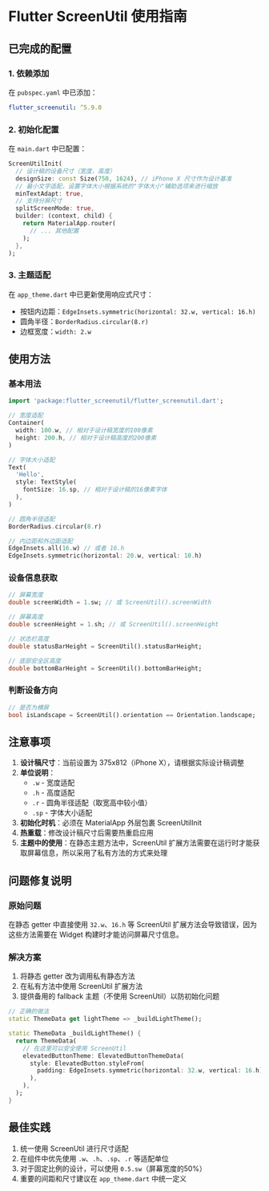 # Flutter ScreenUtil 使用指南

## 已完成的配置

### 1. 依赖添加
在 `pubspec.yaml` 中已添加：
```yaml
flutter_screenutil: ^5.9.0
```

### 2. 初始化配置
在 `main.dart` 中已配置：
```dart
ScreenUtilInit(
  // 设计稿的设备尺寸（宽度，高度）
  designSize: const Size(750, 1624), // iPhone X 尺寸作为设计基准
  // 最小文字适配，设置字体大小根据系统的"字体大小"辅助选项来进行缩放
  minTextAdapt: true,
  // 支持分屏尺寸
  splitScreenMode: true,
  builder: (context, child) {
    return MaterialApp.router(
      // ... 其他配置
    );
  },
);
```

### 3. 主题适配
在 `app_theme.dart` 中已更新使用响应式尺寸：
- 按钮内边距：`EdgeInsets.symmetric(horizontal: 32.w, vertical: 16.h)`
- 圆角半径：`BorderRadius.circular(8.r)`
- 边框宽度：`width: 2.w`

## 使用方法

### 基本用法
```dart
import 'package:flutter_screenutil/flutter_screenutil.dart';

// 宽度适配
Container(
  width: 100.w, // 相对于设计稿宽度的100像素
  height: 200.h, // 相对于设计稿高度的200像素
)

// 字体大小适配
Text(
  'Hello',
  style: TextStyle(
    fontSize: 16.sp, // 相对于设计稿的16像素字体
  ),
)

// 圆角半径适配
BorderRadius.circular(8.r)

// 内边距和外边距适配
EdgeInsets.all(16.w) // 或者 16.h
EdgeInsets.symmetric(horizontal: 20.w, vertical: 10.h)
```

### 设备信息获取
```dart
// 屏幕宽度
double screenWidth = 1.sw; // 或 ScreenUtil().screenWidth

// 屏幕高度  
double screenHeight = 1.sh; // 或 ScreenUtil().screenHeight

// 状态栏高度
double statusBarHeight = ScreenUtil().statusBarHeight;

// 底部安全区高度
double bottomBarHeight = ScreenUtil().bottomBarHeight;
```

### 判断设备方向
```dart
// 是否为横屏
bool isLandscape = ScreenUtil().orientation == Orientation.landscape;
```

## 注意事项

1. **设计稿尺寸**：当前设置为 375x812（iPhone X），请根据实际设计稿调整
2. **单位说明**：
   - `.w` - 宽度适配
   - `.h` - 高度适配  
   - `.r` - 圆角半径适配（取宽高中较小值）
   - `.sp` - 字体大小适配
3. **初始化时机**：必须在 MaterialApp 外层包裹 ScreenUtilInit
4. **热重载**：修改设计稿尺寸后需要热重启应用
5. **主题中的使用**：在静态主题方法中，ScreenUtil 扩展方法需要在运行时才能获取屏幕信息，所以采用了私有方法的方式来处理

## 问题修复说明

### 原始问题
在静态 getter 中直接使用 `32.w`、`16.h` 等 ScreenUtil 扩展方法会导致错误，因为这些方法需要在 Widget 构建时才能访问屏幕尺寸信息。

### 解决方案
1. 将静态 getter 改为调用私有静态方法
2. 在私有方法中使用 ScreenUtil 扩展方法
3. 提供备用的 fallback 主题（不使用 ScreenUtil）以防初始化问题

```dart
// 正确的做法
static ThemeData get lightTheme => _buildLightTheme();

static ThemeData _buildLightTheme() {
  return ThemeData(
    // 在这里可以安全使用 ScreenUtil
    elevatedButtonTheme: ElevatedButtonThemeData(
      style: ElevatedButton.styleFrom(
        padding: EdgeInsets.symmetric(horizontal: 32.w, vertical: 16.h),
      ),
    ),
  );
}
```

## 最佳实践

1. 统一使用 ScreenUtil 进行尺寸适配
2. 在组件中优先使用 `.w`、`.h`、`.sp`、`.r` 等适配单位
3. 对于固定比例的设计，可以使用 `0.5.sw`（屏幕宽度的50%）
4. 重要的间距和尺寸建议在 `app_theme.dart` 中统一定义

